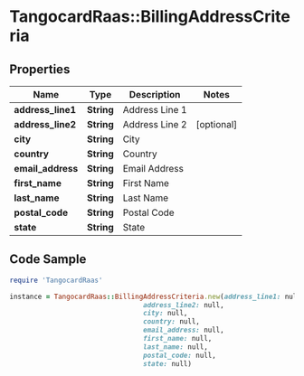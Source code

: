 # TangocardRaas::BillingAddressCriteria

## Properties

Name | Type | Description | Notes
------------ | ------------- | ------------- | -------------
**address_line1** | **String** | Address Line 1 | 
**address_line2** | **String** | Address Line 2 | [optional] 
**city** | **String** | City | 
**country** | **String** | Country | 
**email_address** | **String** | Email Address | 
**first_name** | **String** | First Name | 
**last_name** | **String** | Last Name | 
**postal_code** | **String** | Postal Code | 
**state** | **String** | State | 

## Code Sample

```ruby
require 'TangocardRaas'

instance = TangocardRaas::BillingAddressCriteria.new(address_line1: null,
                                 address_line2: null,
                                 city: null,
                                 country: null,
                                 email_address: null,
                                 first_name: null,
                                 last_name: null,
                                 postal_code: null,
                                 state: null)
```



